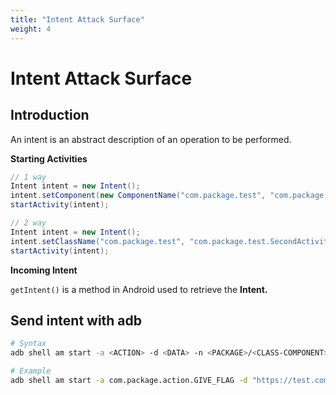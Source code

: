 ```yaml
---
title: "Intent Attack Surface"
weight: 4
---
```


# Intent Attack Surface

## Introduction

An intent is an abstract description of an operation to be performed.

**Starting Activities**

```java
// 1 way
Intent intent = new Intent();
intent.setComponent(new ComponentName("com.package.test", "com.package.test.SecondActivity"));
startActivity(intent);
```

```java
// 2 way
Intent intent = new Intent();
intent.setClassName("com.package.test", "com.package.test.SecondActivity");
startActivity(intent);
```

**Incoming Intent**

`getIntent()` is a method in Android used to retrieve the **Intent.**

## Send intent with adb

```sh
# Syntax
adb shell am start -a <ACTION> -d <DATA> -n <PACKAGE>/<CLASS-COMPONENT>

# Example
adb shell am start -a com.package.action.GIVE_FLAG -d "https://test.com" -n com.package/com.package.test.MainActivity
```
